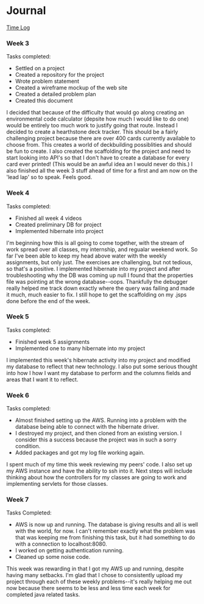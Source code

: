 # Journal

[Time Log](TimeLog.md)

### Week 3

Tasks completed:
 * Settled on a project 
 * Created a repository for the project
 * Wrote problem statement
 * Created a wireframe mockup of the web site
 * Created a detailed problem plan
 * Created this document
 
I decided that because of the difficulty that would go along creating an environmental code calculator (depsite 
how much I would like to do one) would be entirely too much work to justify going that route. Instead I decided
to create a hearthstone deck tracker. This should be a fairly challenging project because there are over 400 cards currently available to choose from. This creates a world of deckbuilding possiblities and should be fun to create. I also created the scaffolding for the project and need to start looking into API's so that I don't have to create a database for every card ever printed! (This would be an awful idea an I would never do this.) I also finished all the week 3 stuff ahead of time for a first and am now on the 'lead lap' so to speak. Feels good. 

### Week 4

Tasks completed: 
* Finished all week 4 videos
* Created preliminary DB for project
* Implemented hibernate into project

I'm beginning how this is all going to come together, with the stream of work spread over all classes, my internship, and regualar weekend work. So far I've been able to keep my head above water with the weekly assignments, but only just. The exercises are challenging, but not tedious, so that's a positive. I implemented hibernate into my project and after troubleshooting why the DB was coming up null I found that the properties file was pointing at the wrong database--oops. Thankfully the debugger really helped me track down exactly where the query was failing and made it much, much easier to fix. I still hope to get the scaffolding on my .jsps done before the end of the week.

### Week 5

Tasks completed:
* Finished week 5 assignments
* Implemented one to many hibernate into my project

I implemented this week's hibernate activity into my project and modified my database to reflect that new technology. I also put some serious thought into how I how I want my database to perform and the columns fields and areas that I want it to reflect. 


### Week 6

Tasks completed:
* Almost finished setting up the AWS. Running into a problem with the database being able to connect with the hibernate driver.
* I destroyed my project, and then cloned from an existing version. I consider this a success because the project was in such a sorry condition. 
* Added packages and got my log file working again. 

I spent much of my time this week reviewing my peers' code. I also set up my AWS instance and have the ability to ssh into it. Next steps will include thinking about how the controllers for my classes are going to work and implementing servlets for those classes.

### Week 7 


Tasks Completed:
* AWS is now up and running. The database is giving results and all is well with the world, for now. I can't remember exactly what the problem was that was keeping me from finishing this task, but it had something to do with a connection to localhost:8080. 
* I worked on getting authentication running. 
* Cleaned up some noise code.

This week was rewarding in that I got my AWS up and running, despite having many setbacks. I'm glad that I chose to consistently upload my project through each of these weekly problems--it's really helping me out now because there seems to be less and less time each week for completed java related tasks. 







